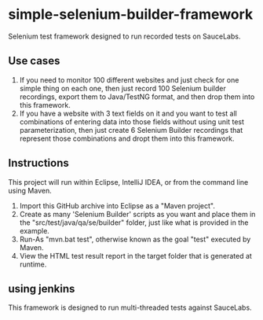 simple-selenium-builder-framework
======================
Selenium test framework designed to run recorded tests on SauceLabs.

## Use cases

1.  If you need to monitor 100 different websites and just check for one simple thing on each one, then just record 100 Selenium builder recordings, export them to Java/TestNG format, and then drop them into this framework.
2.  If you have a website with 3 text fields on it and you want to test all combinations of entering data into those fields without using unit test parameterization, then just create 6 Selenium Builder recordings that represent those combinations and dropt them into this framework.


## Instructions

This project will run within Eclipse, IntelliJ IDEA, or from the command line using Maven.

1.  Import this GitHub archive into Eclipse as a "Maven project".
2.  Create as many 'Selenium Builder' scripts as you want and place them in the "src/test/java/qa/se/builder" folder,
      just like what is provided in the example.
3.  Run-As "mvn.bat test", otherwise known as the goal "test" executed by Maven.
4.  View the HTML test result report in the target folder that is generated at runtime.

## using jenkins

This framework is designed to run multi-threaded tests against SauceLabs.


